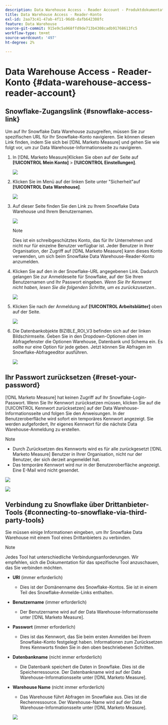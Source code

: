 ```yaml
---
description: Data Warehouse Access - Reader Account - Produktdokumentation
title: Data Warehouse Access - Reader-Konto
exl-id: 2aa73c41-47ab-4f11-96d8-dafb642308fc
feature: Data Warehouse
source-git-commit: 915e9c5a968ffd9de713b4308cadb91768613fc5
workflow-type: tm+mt
source-wordcount: '497'
ht-degree: 2%

---
```


# Data Warehouse Access - Reader-Konto {#data-warehouse-access-reader-account}

## Snowflake-Zugangslink {#snowflake-access-link}

Um auf Ihr Snowflake Data Warehouse zuzugreifen, müssen Sie zur spezifischen URL für Ihr Snowflake-Konto navigieren. Sie können diesen Link finden, indem Sie sich bei [!DNL Marketo Measure] und gehen Sie wie folgt vor, um zur Data Warehouse-Informationsseite zu navigieren.

1. In [!DNL Marketo Measure]Klicken Sie oben auf der Seite auf **[!UICONTROL Mein Konto]** > **[!UICONTROL Einstellungen]**.

   ![](assets/data-warehouse-access-reader-account-1.png)

1. Klicken Sie im Menü auf der linken Seite unter &quot;Sicherheit&quot;auf **[!UICONTROL Data Warehouse]**.

   ![](assets/data-warehouse-access-reader-account-2.png)

1. Auf dieser Seite finden Sie den Link zu Ihrem Snowflake Data Warehouse und Ihrem Benutzernamen.

   ![](assets/data-warehouse-access-reader-account-3.png)

   >[!NOTE]
   >
   >Dies ist ein schreibgeschütztes Konto, das für Ihr Unternehmen und nicht nur für einzelne Benutzer verfügbar ist. Jeder Benutzer in Ihrer Organisation, der Zugriff auf [!DNL Marketo Measure] kann dieses Konto verwenden, um sich beim Snowflake Data Warehouse-Reader-Konto anzumelden.

1. Klicken Sie auf den in der Snowflake-URL angegebenen Link. Dadurch gelangen Sie zur Anmeldeseite für Snowflake, auf der Sie Ihren Benutzernamen und Ihr Passwort eingeben. _Wenn Sie Ihr Kennwort nicht haben, lesen Sie die folgenden Schritte, um es zurückzusetzen._.

   ![](assets/data-warehouse-access-reader-account-4.png)

1. Klicken Sie nach der Anmeldung auf **[!UICONTROL Arbeitsblätter]** oben auf der Seite.

   ![](assets/data-warehouse-access-reader-account-5.png)

1. Die Datenbankobjekte BIZIBLE_ROI_V3 befinden sich auf der linken Bildschirmseite. Geben Sie in den Dropdown-Optionen oben im Abfragefenster die Optionen Warehouse, Datenbank und Schema ein. Es sollte nur eine Option für jede geben. Jetzt können Sie Abfragen im Snowflake-Abfrageeditor ausführen.

   ![](assets/data-warehouse-access-reader-account-6.png)

## Ihr Passwort zurücksetzen {#reset-your-password}

[!DNL Marketo Measure] hat keinen Zugriff auf Ihr Snowflake-Login-Passwort. Wenn Sie Ihr Kennwort zurücksetzen müssen, klicken Sie auf die [!UICONTROL Kennwort zurücksetzen] auf der Data Warehouse-Informationsseite und folgen Sie den Anweisungen. In der Benutzeroberfläche wird sofort ein temporäres Kennwort angezeigt. Sie werden aufgefordert, Ihr eigenes Kennwort für die nächste Data Warehouse-Anmeldung zu erstellen.

>[!NOTE]
>
>* Durch Zurücksetzen des Kennworts wird es für alle zurückgesetzt [!DNL Marketo Measure] Benutzer in Ihrer Organisation, nicht nur der Benutzer, der sich derzeit angemeldet hat.
>* Das temporäre Kennwort wird nur in der Benutzeroberfläche angezeigt. Eine E-Mail wird nicht gesendet.

![](assets/data-warehouse-access-reader-account-7.png)

![](assets/data-warehouse-access-reader-account-8.png)

## Verbindung zu Snowflake über Drittanbieter-Tools {#connecting-to-snowflake-via-third-party-tools}

Sie müssen einige Informationen eingeben, um Ihr Snowflake Data Warehouse mit einem Tool eines Drittanbieters zu verbinden.

>[!NOTE]
>
>Jedes Tool hat unterschiedliche Verbindungsanforderungen. Wir empfehlen, sich die Dokumentation für das spezifische Tool anzuschauen, das Sie verbinden möchten.

* **URI** (immer erforderlich)
   * Dies ist der Domänenname des Snowflake-Kontos.  Sie ist in einem Teil des Snowflake-Anmelde-Links enthalten.
* **Benutzername** (immer erforderlich)
   * Der Benutzername wird auf der Data Warehouse-Informationsseite unter [!DNL Marketo Measure].
* **Passwort** (immer erforderlich)
   * Dies ist das Kennwort, das Sie beim ersten Anmelden bei Ihrem Snowflake-Konto festgelegt haben.  Informationen zum Zurücksetzen Ihres Kennworts finden Sie in den oben beschriebenen Schritten.
* **Datenbankname** (nicht immer erforderlich)
   * Die Datenbank speichert die Daten in Snowflake. Dies ist die Speicherressource. Der Datenbankname wird auf der Data Warehouse-Informationsseite unter [!DNL Marketo Measure].
* **Warehouse Name** (nicht immer erforderlich)
   * Das Warehouse führt Abfragen im Snowflake aus. Dies ist die Rechenressource.  Der Warehouse-Name wird auf der Data Warehouse-Informationsseite unter [!DNL Marketo Measure].

  ![](assets/data-warehouse-access-reader-account-9.png)

